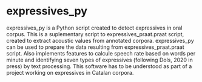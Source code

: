 # expressives_py

expressives_py is a Python script created to detect expressives in oral corpus. This is a suplementary script to expressives_praat.praat script, created to extract acoustic values from annotated corpora.
expressives_py can be used to prepare the data resulting from expressives_praat.praat script. Also implements features to calcule speech rate based on words per minute and identifying seven types of expressives (following Dols, 2020 in press) by text processing.
This software has to be understood as part of a project working on expressives in Catalan corpora.
